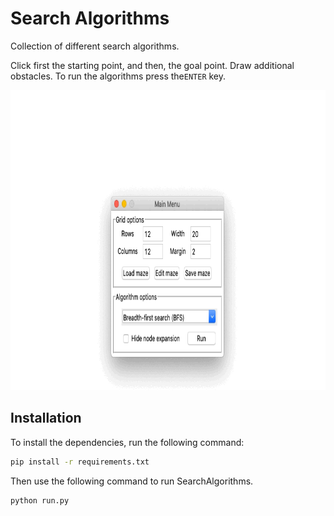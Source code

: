# Search Algorithms
Collection of different search algorithms.

Click first the starting point, and then, the goal point. Draw additional obstacles. To run the algorithms press the`ENTER` key.

<p align="center">
    <img width="820" height="480" src="images/search.gif">
</p>


## Installation

To install the dependencies, run the following command:

```bash
pip install -r requirements.txt
```

Then use the following command to run SearchAlgorithms.

```bash
python run.py
```